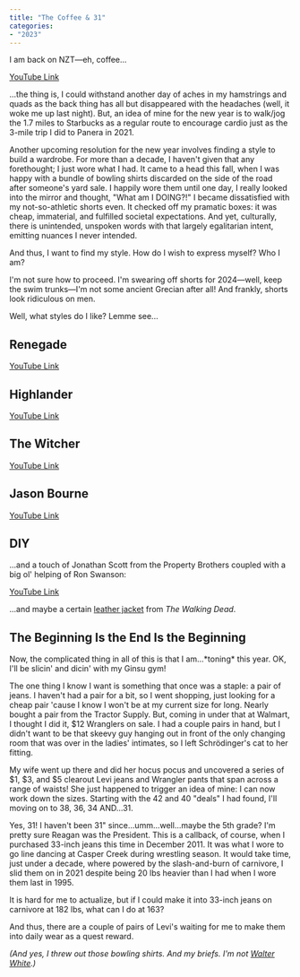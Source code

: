 ```yaml
---
title: "The Coffee & 31"
categories:
- "2023"
--- 
```


I am back on NZT—eh, coffee...

[YouTube Link](https://www.youtube.com/watch?v=uJIVuAlbxxQ)

...the thing is, I could withstand another day of aches in my hamstrings and quads as the back thing has all but disappeared with the headaches (well, it woke me up last night).  But, an idea of mine for the new year is to walk/jog the 1.7 miles to Starbucks as a regular route to encourage cardio just as the 3-mile trip I did to Panera in 2021.  

Another upcoming resolution for the new year involves finding a style to build a wardrobe.  For more than a decade, I haven't given that any forethought; I just wore what I had.  It came to a head this fall, when I was happy with a bundle of bowling shirts discarded on the side of the road after someone's yard sale.  I happily wore them until one day, I really looked into the mirror and thought, "What am I DOING?!"  I became dissatisfied with my not-so-athletic shorts even.  It checked off my pramatic boxes: it was cheap, immaterial, and fulfilled societal expectations.  And yet, culturally, there is unintended, unspoken words with that largely egalitarian intent, emitting nuances I never intended.

And thus, I want to find my style.  How do I wish to express myself?  Who I am?  

I'm not sure how to proceed.  I'm swearing off shorts for 2024—well, keep the swim trunks—I'm not some ancient Grecian after all!  And frankly, shorts look ridiculous on men.

Well, what styles do I like? Lemme see...

## Renegade

[YouTube Link](https://www.youtube.com/watch?v=-F_Tk3Ep8oU)

## Highlander

[YouTube Link](https://www.youtube.com/watch?v=ypyvcfnu4Gg)

## The Witcher

[YouTube Link](https://www.youtube.com/watch?v=ndl1W4ltcmg)

## Jason Bourne

[YouTube Link](https://www.youtube.com/watch?v=v71ce1Dqqns)

## DIY

...and a touch of Jonathan Scott from the Property Brothers coupled with a big ol' helping of Ron Swanson:

[YouTube Link](https://www.youtube.com/watch?v=7KqvkMQVQhc)

...and maybe a certain [leather jacket](https://www.youtube.com/watch?v=QEanm-gvQ94) from *The Walking Dead*.

## The Beginning Is the End Is the Beginning

Now, the complicated thing in all of this is that I am...\*toning\* this year.  OK, I'll be slicin' and dicin' with my Ginsu gym!

The one thing I know I want is something that once was a staple: a pair of jeans.  I haven't had a pair for a bit, so I went shopping, just looking for a cheap pair 'cause I know I won't be at my current size for long.  Nearly bought a pair from the Tractor Supply.  But, coming in under that at Walmart, I thought I did it, $12 Wranglers on sale.  I had a couple pairs in hand, but I didn't want to be that skeevy guy hanging out in front of the only changing room that was over in the ladies' intimates, so I left Schrödinger's cat to her fitting.

My wife went up there and did her hocus pocus and uncovered a series of $1, $3, and $5 clearout Levi jeans and Wrangler pants that span across a range of waists!  She just happened to trigger an idea of mine: I can now work down the sizes.  Starting with the 42 and 40 "deals" I had found, I'll moving on to 38, 36, 34 AND...31.

Yes, 31!  I haven't been 31" since...umm...well...maybe the 5th grade?  I'm pretty sure Reagan was the President. This is a callback, of course, when I purchased 33-inch jeans this time in December 2011.  It was what I wore to go line dancing at Casper Creek during wrestling season.  It would take time, just under a decade, where powered by the slash-and-burn of carnivore, I slid them on in 2021 despite being 20 lbs heavier than I had when I wore them last in 1995.

It is hard for me to actualize, but if I could make it into 33-inch jeans on carnivore at 182 lbs, what can I do at 163?

And thus, there are a couple of pairs of Levi's waiting for me to make them into daily wear as a quest reward.

*(And yes, I threw out those bowling shirts.  And my briefs.  I'm not [Walter White](https://www.youtube.com/watch?v=AxCNmVZp2Pw).)*